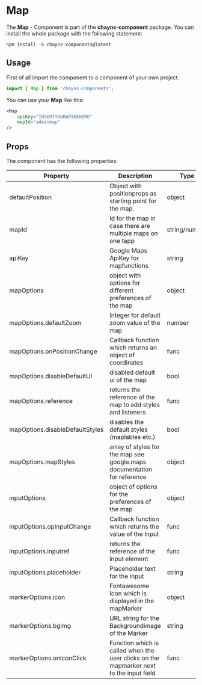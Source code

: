 # Map #

The **Map** - Component is part of the **chayns-component** package. You can install the whole package with the following statement:

    npm install -S chayns-components@latest


## Usage ##

First of all import the component to a component of your own project.

```jsx harmony
import { Map } from 'chayns-components';
```

You can use your **Map** like this:
```jsx harmony
<Map 
    apiKey="INSERTYOURAPIKEHERE"
    mapId="adminmap"
/>
```


## Props ##

The component has the following properties:

| Property                          | Description                                                                                                           | Type         | Default | Required|
|-----------------------------------|-----------------------------------------------------------------------------------------------------------------------|--------------|-------|-------|
| defaultPosition                   | Object with positionprops as starting point for the map.                                                              | object       |       |true   |
| mapId                             | Id for the map in case there are multiple maps on one tapp                                                            | string/number|       |true   |
| apiKey                            | Google Maps ApiKey for mapfunctions                                                                                   | string       |       |true   |
| mapOptions                        | object with options for different preferences of the map                                                              | object       | true  |false  |
| mapOptions.defaultZoom            | Integer for default zoom value of the map                                                                             | number       | 13    |false  |
| mapOptions.onPositionChange       | Callback function which returns an object of coordinates                                                              | func         | null  |false  |
| mapOptions.disableDefaultUI       | disabled default ui of the map                                                                                        | bool         | false |false  |
| mapOptions.reference              | returns the reference of the map to add styles and listeners                                                          | func         | null  |false  |
| mapOptions.disableDefaultStyles   | disables the default styles (maplables etc.)                                                                          | bool         | false |false  |
| mapOptions.mapStyles              | array of styles for the map see google.maps documentation for reference                                               | object       | true  |false  |
| inputOptions                      | object of options for the preferences of the map                                                                      | object       | true  |false  |
| inputOptions.opInputChange        | Callback function which returns the value of the Input                                                                | func         | null  |false  |
| inputOptions.inputref             | returns the reference of the input element                                                                            | func         | null  |false  |
| inputOptions.placeholder          | Placeholder text for the input                                                                                        | string       | ''    |false  |
| markerOptions.icon                | Fontawesome Icon which is displayed in the mapMarker                                                                  | object       | null  |false  |
| markerOptions.bgImg               | URL string for the Backgroundimage of the Marker                                                                      | string       | ''    |false  |
| markerOptions.onIconClick         | Function which is called when the user clicks on the mapmarker next to the input field                                | func         | null  |false  |

